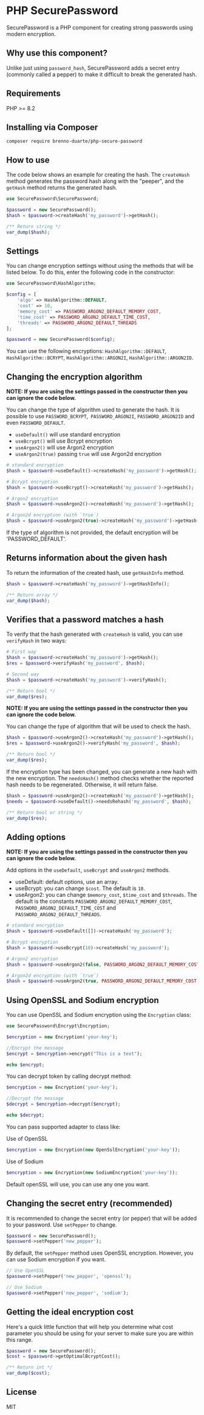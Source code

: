 # PHP SecurePassword

SecurePassword is a PHP component for creating strong passwords using modern encryption.

## Why use this component?

Unlike just using `password_hash`, SecurePassword adds a secret entry (commonly called a pepper) to make it difficult to break the generated hash.

## Requirements

PHP >= 8.2

## Installing via Composer

```
composer require brenno-duarte/php-secure-password
```

## How to use

The code below shows an example for creating the hash. The `createHash` method generates the password hash along with the "peeper", and the `getHash` method returns the generated hash.

```php
use SecurePassword\SecurePassword;

$password = new SecurePassword();
$hash = $password->createHash('my_password')->getHash();

/** Return string */
var_dump($hash);
```

## Settings

You can change encryption settings without using the methods that will be listed below. To do this, enter the following code in the constructor:

```php
use SecurePassword\HashAlgorithm;

$config = [
    'algo' => HashAlgorithm::DEFAULT,
    'cost' => 10,
    'memory_cost' => PASSWORD_ARGON2_DEFAULT_MEMORY_COST,
    'time_cost' => PASSWORD_ARGON2_DEFAULT_TIME_COST,
    'threads' => PASSWORD_ARGON2_DEFAULT_THREADS
];

$password = new SecurePassword($config);
```

You can use the following encryptions: `HashAlgorithm::DEFAULT`, `HashAlgorithm::BCRYPT`, `HashAlgorithm::ARGON2I`, `HashAlgorithm::ARGON2ID`.

## Changing the encryption algorithm

**NOTE: If you are using the settings passed in the constructor then you can ignore the code below.**

You can change the type of algorithm used to generate the hash. It is possible to use `PASSWORD_BCRYPT`,` PASSWORD_ARGON2I`, `PASSWORD_ARGON2ID` and even `PASSWORD_DEFAULT`.

- `useDefault()` will use standard encryption
- `useBcrypt()` will use Bcrypt encryption
- `useArgon2()` will use Argon2 encryption
- `useArgon2(true)` passing `true` will use Argon2d encryption 

```php
# standard encryption
$hash = $password->useDefault()->createHash('my_password')->getHash();

# Bcrypt encryption
$hash = $password->useBcrypt()->createHash('my_password')->getHash();

# Argon2 encryption
$hash = $password->useArgon2()->createHash('my_password')->getHash();

# Argon2d encryption (with `true`)
$hash = $password->useArgon2(true)->createHash('my_password')->getHash();
```

If the type of algorithm is not provided, the default encryption will be 'PASSWORD_DEFAULT'.

## Returns information about the given hash

To return the information of the created hash, use `getHashInfo` method.

```php
$hash = $password->createHash('my_password')->getHashInfo();

/** Return array */
var_dump($hash);
```

## Verifies that a password matches a hash

To verify that the hash generated with `createHash` is valid, you can use `verifyHash` in two ways:

```php
# First way
$hash = $password->createHash('my_password')->getHash();
$res = $password->verifyHash('my_password', $hash);

# Second way
$hash = $password->createHash('my_password')->verifyHash();

/** Return bool */
var_dump($res);
```

**NOTE: If you are using the settings passed in the constructor then you can ignore the code below.**

You can change the type of algorithm that will be used to check the hash.

```php
$hash = $password->useArgon2()->createHash('my_password')->getHash();
$res = $password->useArgon2()->verifyHash('my_password', $hash);

/** Return bool */
var_dump($res);
```

If the encryption type has been changed, you can generate a new hash with the new encryption. The `needsHash()` method checks whether the reported hash needs to be regenerated. Otherwise, it will return false.

```php
$hash = $password->useArgon2()->createHash('my_password')->getHash();
$needs = $password->useDefault()->needsRehash('my_password', $hash);

/** Return bool or string */
var_dump($res);
```

## Adding options

**NOTE: If you are using the settings passed in the constructor then you can ignore the code below.**

Add options in the `useDefault`, `useBcrypt` and `useArgon2` methods.

- useDefault: default options, use an array.
- useBcrypt: you can change `$cost`. The default is `10`.
- useArgon2: you can change `$memory_cost`, `$time_cost` and `$threads`. The default is the constants `PASSWORD_ARGON2_DEFAULT_MEMORY_COST`, `PASSWORD_ARGON2_DEFAULT_TIME_COST` and `PASSWORD_ARGON2_DEFAULT_THREADS`.

```php
# standard encryption
$hash = $password->useDefault([])->createHash('my_password');

# Bcrypt encryption
$hash = $password->useBcrypt(10)->createHash('my_password');

# Argon2 encryption
$hash = $password->useArgon2(false, PASSWORD_ARGON2_DEFAULT_MEMORY_COST, PASSWORD_ARGON2_DEFAULT_TIME_COST, PASSWORD_ARGON2_DEFAULT_THREADS)->createHash('my_password');

# Argon2d encryption (with `true`)
$hash = $password->useArgon2(true, PASSWORD_ARGON2_DEFAULT_MEMORY_COST, PASSWORD_ARGON2_DEFAULT_TIME_COST, PASSWORD_ARGON2_DEFAULT_THREADS)->createHash('my_password');
```

## Using OpenSSL and Sodium encryption

You can use OpenSSL and Sodium encryption using the `Encryption` class:

```php 
use SecurePassword\Encrypt\Encryption;

$encryption = new Encryption('your-key');

//Encrypt the message
$encrypt = $encryption->encrypt("This is a text");

echo $encrypt;
```

You can decrypt token by calling decrypt method:

```php 
$encryption = new Encryption('your-key');

//Decrypt the message
$decrypt = $encryption->decrypt($encrypt);

echo $decrypt;
```

You can pass supported adapter to class like:

Use of OpenSSL
```php 
$encryption = new Encryption(new OpenSslEncryption('your-key'));
```
Use of Sodium
```php 
$encryption = new Encryption(new SodiumEncryption('your-key'));
```

Default openSSL will use, you can use any one you want.

## Changing the secret entry (recommended)

It is recommended to change the secret entry (or pepper) that will be added to your password. Use `setPepper` to change.

```php
$password = new SecurePassword();
$password->setPepper('new_pepper');
```

By default, the `setPepper` method uses OpenSSL encryption. However, you can use Sodium encryption if you want.

```php
// Use OpenSSL
$password->setPepper('new_pepper', 'openssl');

// Use Sodium
$password->setPepper('new_pepper', 'sodium');
```

## Getting the ideal encryption cost

Here's a quick little function that will help you determine what cost parameter you should be using for your server to make sure you are within this range.

```php
$password = new SecurePassword();
$cost = $password->getOptimalBcryptCost();

/** Return int */
var_dump($cost);
```

## License

MIT

